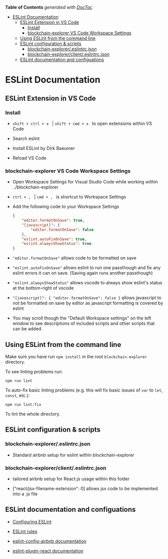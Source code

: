 <!-- START doctoc generated TOC please keep comment here to allow auto update -->
<!-- DON'T EDIT THIS SECTION, INSTEAD RE-RUN doctoc TO UPDATE -->
**Table of Contents**  *generated with [DocToc](https://github.com/thlorenz/doctoc)*

- [ESLint Documentation](#eslint-documentation)
  - [ESLint Extension in VS Code](#eslint-extension-in-vs-code)
    - [Install](#install)
    - [blockchain-explorer VS Code Workspace Settings](#blockchain-explorer-vs-code-workspace-settings)
  - [Using ESLint from the command line](#using-eslint-from-the-command-line)
  - [ESLint configuration & scripts](#eslint-configuration--scripts)
    - [blockchain-explorer/.eslintrc.json](#blockchain-explorereslintrcjson)
    - [blockchain-explorer/client/.eslintrc.json](#blockchain-explorerclienteslintrcjson)
  - [ESLint documentation and configuations](#eslint-documentation-and-configuations)

<!-- END doctoc generated TOC please keep comment here to allow auto update -->


<!-- (SPDX-License-Identifier: CC-BY-4.0) -->  <!-- Ensure there is a newline before, and after, this line -->

# ESLint Documentation

## ESLint Extension in VS Code

### Install
- `shift + ctrl + x ` | `shift + cmd + x ` to open extensions within VS Code

- Search eslint

- Install ESLint by Dirk Baeumer

- Reload VS Code

### blockchain-explorer VS Code Workspace Settings
-   Open Workspace Settings for Visual Studio Code while working within ../blockchain-explorer

-   `ctrl + , ` | `cmd + , ` is shortcut to Workspace Settings

-   Add the following code to your Workspace Settings
    ```json
    {
        "editor.formatOnSave": true,
        "[javascript]": {
            "editor.formatOnSave": false
        },
        "eslint.autoFixOnSave": true,
        "eslint.alwaysShowStatus": true
    }
    ```

-   `"editor.formatOnSave"` allows code to be formatted on save

-   `"eslint.autoFixOnSave"` allows eslint to run one passthough and fix any eslint errors it can on save. (Saving again runs another passthough)

-   `"eslint.alwaysShowStatus"` allows vscode to always show eslint's status at the bottom-right of vscode

-   `"[javascript]": {
        "editor.formatOnSave": false
    }`
    allows javascript to not be formatted on save by editor as javascript formatting is covered by eslint

-   You may scroll though the "Default Workspace settings" on the left window to see descriptions of included scripts and other scripts that can be added.

## Using ESLint from the command line

Make sure you have run `npm install` in the root `blockchain-explorer` directory.

To see linting problems run:

```npm run lint```

To auto-fix basic linting problems (e.g. this will fix basic issues of `var` to `let`, `const`, etc.):

```npm run lint:fix```

To lint the whole directory.

## ESLint configuration & scripts

### blockchain-explorer/.eslintrc.json
-   Standard airbnb setup for eslint within blockchain-explorer

### blockchain-explorer/client/.eslintrc.json
-   tailored airbnb setup for React.js usage within this folder

-   ["react/jsx-filename-extension": 0] allows jsx code to be implemented into a .js file

## ESLint documentation and configuations
-   [Configuring ESLint](https://eslint.org/docs/user-guide/configuring)

-   [ESLint rules](https://eslint.org/docs/rules)

-   [eslint-config-airbnb documentation](https://github.com/airbnb/javascript/tree/master/packages/eslint-config-airbnb)

-   [eslint-plugin-react documentation](https://github.com/yannickcr/eslint-plugin-react/tree/master/docs)
